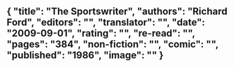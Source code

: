 {
 "title": "The Sportswriter",
 "authors": "Richard Ford",
 "editors": "",
 "translator": "",
 "date": "2009-09-01",
 "rating": "",
 "re-read": "",
 "pages": "384",
 "non-fiction": "",
 "comic": "",
 "published": "1986",
 "image": ""
}
---

